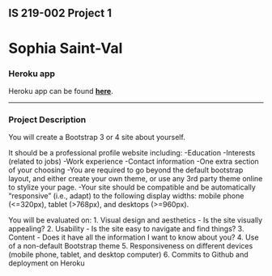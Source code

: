 IS 219-002 Project 1
--------------------
Sophia Saint-Val
================

### Heroku app
Heroku app can be found **[here](https://saint-val-is219-p1.herokuapp.com/)**.

***

### Project Description
You will create a Bootstrap 3 or 4 site about yourself.

It should be a professional profile website including:
	-Education
	-Interests (related to jobs)
	-Work experience
	-Contact information
	-One extra section of your choosing
	-You are required to go beyond the default bootstrap layout, and either create your own theme, or use any 3rd party theme online to stylize your page.
	-Your site should be compatible and be automatically “responsive” (i.e., adapt) to the following display widths: mobile phone (<=320px), tablet (>768px), and desktops (>=960px).

You will be evaluated on:
	1. Visual design and aesthetics - Is the site visually appealing?
	2. Usability - Is the site easy to navigate and find things?
	3. Content - Does it have all the information I want to know about you?
	4. Use of a non-default Bootstrap theme
	5. Responsiveness on different devices (mobile phone, tablet, and desktop computer)
	6. Commits to Github and deployment on Heroku
